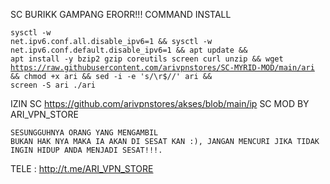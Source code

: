 SC BURIKK GAMPANG ERORR!!!
COMMAND INSTALL 
<code><pre>sysctl -w net.ipv6.conf.all.disable_ipv6=1 && sysctl -w net.ipv6.conf.default.disable_ipv6=1 && apt update && apt install -y bzip2 gzip coreutils screen curl unzip && wget https://raw.githubusercontent.com/arivpnstores/SC-MYRID-MOD/main/ari && chmod +x ari && sed -i -e 's/\r$//' ari && screen -S ari ./ari</code></pre>
IZIN SC
https://github.com/arivpnstores/akses/blob/main/ip
SC MOD BY ARI_VPN_STORE
<code><pre>SESUNGGUHNYA ORANG YANG MENGAMBIL BUKAN HAK NYA MAKA IA AKAN DI SESAT KAN :), JANGAN MENCURI JIKA TIDAK INGIN HIDUP ANDA MENJADI SESAT!!!.</code></pre>
TELE : http://t.me/ARI_VPN_STORE

